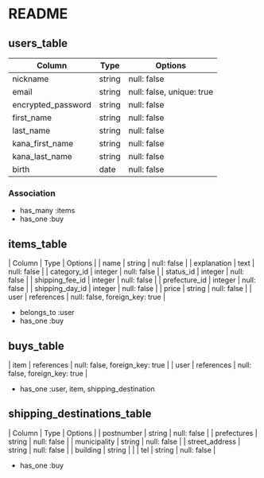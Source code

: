# README

## users_table

| Column             | Type   | Options     |
| ------------------ | ------ | ----------- |
| nickname           | string | null: false |
| email              | string | null: false, unique: true |
| encrypted_password | string | null: false |
| first_name         | string | null: false |
| last_name          | string | null: false |
| kana_first_name    | string | null: false |
| kana_last_name     | string | null: false |
| birth              | date   | null: false |
### Association

- has_many :items
- has_one  :buy

## items_table

| Column             | Type       | Options     |
| name               | string     | null: false |
| explanation        | text       | null: false |
| category_id        | integer    | null: false |
| status_id          | integer    | null: false |
| shipping_fee_id    | integer    | null: false |
| prefecture_id      | integer    | null: false |
| shipping_day_id    | integer    | null: false |
| price              | string     | null: false |
| user               | references | null: false, foreign_key: true |

- belongs_to :user
- has_one    :buy

## buys_table
| item               | references | null: false, foreign_key: true |
| user               | references | null: false, foreign_key: true |
- has_one  :user, item, shipping_destination

## shipping_destinations_table

| Column             | Type       | Options     |
| postnumber         | string     | null: false |
| prefectures        | string     | null: false |
| municipality       | string     | null: false |
| street_address     | string     | null: false |
| building           | string     |             |
| tel                | string     | null: false |

- has_one    :buy

